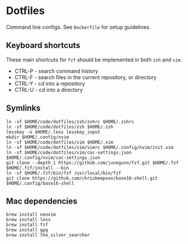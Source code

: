 # Dotfiles

Command line configs. See `Dockerfile` for setup guidelines.


## Keyboard shortcuts

These main shortcuts for `fzf` should be implemented in both `zsh` and `vim`.

* CTRL-P - search command history
* CTRL-F - search files in the current repository, or directory
* CTRL-Y - cd into a repository
* CTRL-U - cd into a directory

## Symlinks

```
ln -sf $HOME/code/dotfiles/zsh/zshrc $HOME/.zshrc
ln -sf $HOME/code/dotfiles/zsh $HOME/.zsh
lesskey -o $HOME/.less lesskey_input
mkdir $HOME/.config/nvim
ln -sf $HOME/code/dotfiles/vim $HOME/.vim
ln -sf $HOME/code/dotfiles/vim/vimrc $HOME/.config/nvim/init.vim
ln -sf $HOME/code/dotfiles/vim/coc-settings.json $HOME/.config/nvim/coc-settings.json
git clone --depth 1 https://github.com/junegunn/fzf.git $HOME/.fzf
$HOME/.fzf/install --bin
ln -sf $HOME/.fzf/bin/fzf /usr/local/bin/fzf
git clone https://github.com/chriskempson/base16-shell.git $HOME/.config/base16-shell
```

## Mac dependencies

```
brew install neovim
brew install less
brew install fzf
brew install gpg
brew install the_silver_searcher
```
